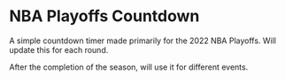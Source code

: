 # NBA Playoffs Countdown

A simple countdown timer made primarily for the 2022 NBA Playoffs. Will update this for each round.

After the completion of the season, will use it for different events.
